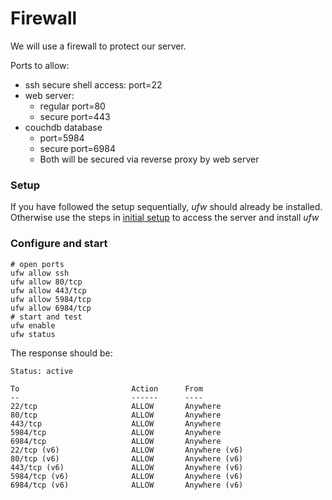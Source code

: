 # Firewall

We will use a firewall to protect our server.

Ports to allow:

* ssh secure shell access: port=22
* web server:
  * regular port=80
  * secure port=443
* couchdb database
  * port=5984 
  * secure port=6984
  * Both will be secured via reverse proxy by web server
  

### Setup

If you have followed the setup sequentially, *ufw* should already be installed. Otherwise use the steps in [initial setup](initial_server.html) to access the server and install *ufw*

### Configure and start

```
# open ports
ufw allow ssh
ufw allow 80/tcp
ufw allow 443/tcp
ufw allow 5984/tcp
ufw allow 6984/tcp
# start and test
ufw enable
ufw status
```

The response should be:

```
Status: active

To                         Action      From
--                         ------      ----
22/tcp                     ALLOW       Anywhere                  
80/tcp                     ALLOW       Anywhere                  
443/tcp                    ALLOW       Anywhere                  
5984/tcp                   ALLOW       Anywhere                  
6984/tcp                   ALLOW       Anywhere                  
22/tcp (v6)                ALLOW       Anywhere (v6)             
80/tcp (v6)                ALLOW       Anywhere (v6)             
443/tcp (v6)               ALLOW       Anywhere (v6)             
5984/tcp (v6)              ALLOW       Anywhere (v6)             
6984/tcp (v6)              ALLOW       Anywhere (v6)             
```